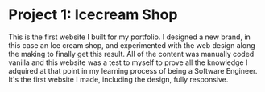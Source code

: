 # Project 1: Icecream Shop
This is the first website I built for my portfolio. I designed a new brand, in this case an Ice cream shop, and experimented with the web design along the making to finally get this result. All of the content was manually coded vanilla and this website was a test to myself to prove all the knowledge I adquired at that point in my learning process of being a Software Engineer. It's the first website I made, including the design, fully responsive.
